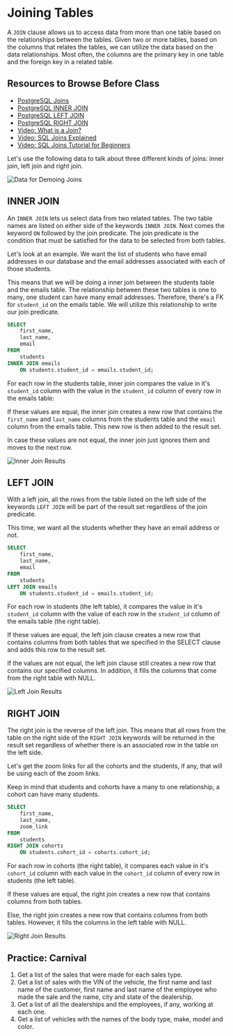 # Joining Tables

A `JOIN` clause allows us to access data from more than one table based on the relationships between the tables. Given two or more tables, based on the columns that relates the tables, we can utilize the data based on the data relationships. Most often, the columns are the primary key in one table and the foreign key in a related table.

## Resources to Browse Before Class

- [PostgreSQL Joins](https://www.postgresqltutorial.com/postgresql-joins/)
- [PostgreSQL INNER JOIN](https://www.postgresqltutorial.com/postgresql-inner-join/)
- [PostgreSQL LEFT JOIN](https://www.postgresqltutorial.com/postgresql-left-join/)
- [PostgreSQL RIGHT JOIN](https://www.postgresqltutorial.com/postgresql-right-join/)
- [Video: What is a Join? ](https://www.youtube.com/watch?v=-20RIzxdKZQ)
- [Video: SQL Joins Explained](https://www.youtube.com/watch?v=9yeOJ0ZMUYw)
- [Video: SQL Joins Tutorial for Beginners](https://www.youtube.com/watch?v=2HVMiPPuPIM)

Let's use the following data to talk about three different kinds of joins: inner join, left join and right join.

![Data for Demoing Joins](./images/sql_joins_initial.png)

## INNER JOIN

An `INNER JOIN` lets us select data from two related tables. The two table names are listed on either side of the keywords `INNER JOIN`. Next comes the keyword `ON` followed by the join predicate. The join predicate is the condition that must be satisfied for the data to be selected from both tables.

Let's look at an example. We want the list of students who have email addresses in our database and the email addresses associated with each of those students.

This means that we will be doing a inner join between the students table and the emails table. The relationship between these two tables is one to many, one student can have many email addresses. Therefore, there's a FK for `student_id` on the emails table. We will utilize this relationship to write our join predicate.

```sql
SELECT
    first_name,
    last_name,
    email
FROM
    students
INNER JOIN emails
    ON students.student_id = emails.student_id;
```

For each row in the students table, inner join compares the value in it's `student_id` column with the value in the `student_id` column of every row in the emails table:

If these values are equal, the inner join creates a new row that contains the `first_name` and `last_name` columns from the students table and the `email` column from the emails table. This new row is then added to the result set.

In case these values are not equal, the inner join just ignores them and moves to the next row.

![Inner Join Results](./images/sql_joins_inner.png)


## LEFT JOIN

With a left join, all the rows from the table listed on the left side of the keywords `LEFT JOIN` will be part of the result set regardless of the join predicate.

This time, we want all the students whether they have an email address or not.

```sql
SELECT
    first_name,
    last_name,
    email
FROM
    students
LEFT JOIN emails
    ON students.student_id = emails.student_id;
```

For each row in students (the left table), it compares the value in it's `student_id` column with the value of each row in the `student_id` column of the emails table (the right table).

If these values are equal, the left join clause creates a new row that contains columns from both tables that we specified in the SELECT clause and adds this row to the result set.

If the values are not equal, the left join clause still creates a new row that contains our specified columns. In addition, it fills the columns that come from the right table with NULL.

![Left Join Results](./images/sql_joins_left.png)

## RIGHT JOIN

The right join is the reverse of the left join. This means that all rows from the table on the right side of the `RIGHT JOIN` keywords will be returned in the result set regardless of whether there is an associated row in the table on the left side.

Let's get the zoom links for all the cohorts and the students, if any, that will be using each of the zoom links.

Keep in mind that students and cohorts have a many to one relationship, a cohort can have many students.

```sql
SELECT
    first_name,
    last_name,
    zoom_link
FROM
    students
RIGHT JOIN cohorts
    ON students.cohort_id = cohorts.cohort_id;
```

For each row in cohorts (the right table), it compares each value in it's `cohort_id` column with each value in the `cohort_id` column of every row in students (the left table).

If these values are equal, the right join creates a new row that contains columns from both tables.

Else, the right join creates a new row that contains columns from both tables. However, it fills the columns in the left table with NULL.

![Right Join Results](./images/sql_joins_right.png)

## Practice: Carnival

1. Get a list of the sales that were made for each sales type.
1. Get a list of sales with the VIN of the vehicle, the first name and last name of the customer, first name and last name of the employee who made the sale and the name, city and state of the dealership.
1. Get a list of all the dealerships and the employees, if any, working at each one.
1. Get a list of vehicles with the names of the body type, make, model and color.
